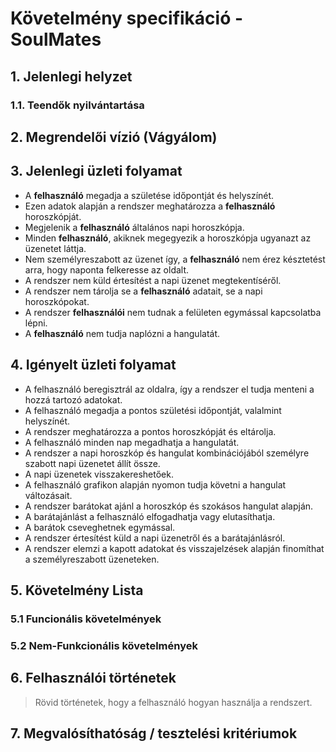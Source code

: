 # Követelmény specifikáció - SoulMates

## 1. Jelenlegi helyzet

### 1.1. Teendők nyilvántartása

## 2. Megrendelői vízió (Vágyálom)

## 3. Jelenlegi üzleti folyamat
- A **felhasználó** megadja a születése időpontját és helyszínét.
- Ezen adatok alapján a rendszer meghatározza a **felhasználó** horoszkópját.
- Megjelenik a **felhasználó** általános napi horoszkópja.
- Minden **felhasználó**, akiknek megegyezik a horoszkópja ugyanazt az üzenetet láttja. 
- Nem személyreszabott az üzenet így, a **felhasználó** nem érez késztetést arra, hogy naponta felkeresse az oldalt.
- A rendszer nem küld értesítést a napi üzenet megtekentíséről.
- A rendszer nem tárolja se a **felhasználó** adatait, se a napi horoszkópokat.
- A rendszer **felhasználói** nem tudnak a felületen egymással kapcsolatba lépni.
- A **felhasználó** nem tudja naplózni a hangulatát.

## 4. Igényelt üzleti folyamat
- A felhasználó beregisztrál az oldalra, így a rendszer el tudja menteni a hozzá tartozó adatokat.
- A felhasználó megadja a pontos születési időpontját, valalmint helyszínét.
- A rendszer meghatározza a pontos horoszkópját és eltárolja.
- A felhasználó minden nap megadhatja a hangulatát.
- A rendszer a napi horoszkóp és hangulat kombinációjából személyre szabott napi üzenetet állít össze.
- A napi üzenetek visszakereshetőek.
- A felhasználó grafikon alapján nyomon tudja követni a hangulat változásait.
- A rendszer barátokat ajánl a horoszkóp és szokásos hangulat alapján.
- A barátajánlást a felhasználó elfogadhatja vagy elutasíthatja.
- A barátok cseveghetnek egymással.
- A rendszer értesítést küld a napi üzenetről és a barátajánlásról.
- A rendszer elemzi a kapott adatokat és visszajelzések alapján finomíthat a személyreszabott üzeneteken.

## 5. Követelmény Lista

### 5.1 Funcionális követelmények

### 5.2 Nem-Funkcionális követelmények

## 6. Felhasználói történetek

> Rövid történetek, hogy a felhasználó hogyan használja a rendszert.

## 7. Megvalósíthatóság / tesztelési kritériumok
